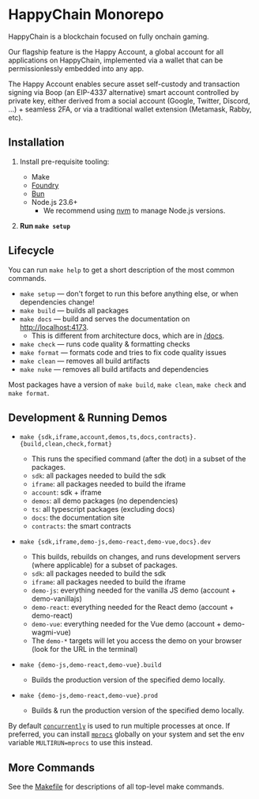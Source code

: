 # HappyChain Monorepo

HappyChain is a blockchain focused on fully onchain gaming.

Our flagship feature is the Happy Account, a global account for all applications on HappyChain,
implemented via a wallet that can be permissionlessly embedded into any app.

The Happy Account enables secure asset self-custody and transaction signing via Boop (an EIP-4337 alternative) smart
account controlled by private key, either derived from a social account (Google, Twitter,
Discord, ...) + seamless 2FA, or via a traditional wallet extension (Metamask, Rabby, etc).

## Installation

1. Install pre-requisite tooling:
    - Make
    - [Foundry](https://github.com/foundry-rs/foundry)
    - [Bun](https://bun.sh/)
    - Node.js 23.6+
        - We recommend using [nvm](https://github.com/nvm-sh/nvm) to manage Node.js versions.

2. **Run `make setup`**

## Lifecycle

You can run `make help` to get a short description of the most common commands.

- `make setup` — don't forget to run this before anything else, or when dependencies change!
- `make build` — builds all packages
- `make docs` — build and serves the documentation on <http://localhost:4173>.
  - This is different from architecture docs, which are in [/docs](/docs).
- `make check` — runs code quality & formatting checks
- `make format` — formats code and tries to fix code quality issues
- `make clean` — removes all build artifacts
- `make nuke` — removes all build artifacts and dependencies

Most packages have a version of `make build`, `make clean`, `make check` and `make format`.

## Development & Running Demos

- `make {sdk,iframe,account,demos,ts,docs,contracts}.{build,clean,check,format}`
  - This runs the specified command (after the dot) in a subset of the packages.
  - `sdk`: all packages needed to build the sdk
  - `iframe`: all packages needed to build the iframe
  - `account`: sdk + iframe
  - `demos`: all demo packages (no dependencies)
  - `ts`: all typescript packages (excluding docs)
  - `docs`: the documentation site
  - `contracts`: the smart contracts

- `make {sdk,iframe,demo-js,demo-react,demo-vue,docs}.dev`
  - This builds, rebuilds on changes, and runs development servers (where applicable) for
    a subset of packages.
  - `sdk`: all packages needed to build the sdk
  - `iframe`: all packages needed to build the iframe
  - `demo-js`: everything needed for the vanilla JS demo (account + demo-vanillajs)
  - `demo-react`: everything needed for the React demo (account + demo-react)
  - `demo-vue`: everything needed for the Vue demo (account + demo-wagmi-vue)
  - The `demo-*` targets will let you access the demo on your browser
    (look for the URL in the terminal)

- `make {demo-js,demo-react,demo-vue}.build`
  - Builds the production version of the specified demo locally.

- `make {demo-js,demo-react,demo-vue}.prod`
  - Builds & run the production version of the specified demo locally.

By default [`concurrently`](https://github.com/open-cli-tools/concurrently) is used to run multiple processes at once. If preferred, you can install [`mprocs`](https://github.com/pvolok/mprocs) globally on your system and set the env variable `MULTIRUN=mprocs` to use this instead.

## More Commands

See the [Makefile](/Makefile) for descriptions of all top-level make commands.
